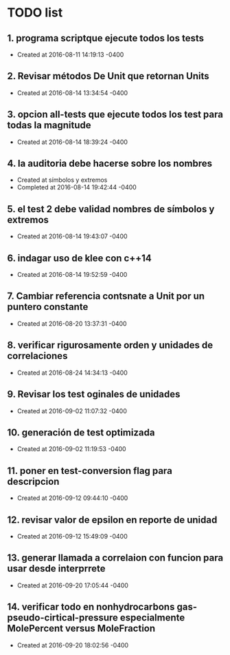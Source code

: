 # TODO list
## 1. programa scriptque ejecute todos los tests
- Created at   2016-08-11 14:19:13 -0400

## 2. Revisar métodos De Unit que retornan Units
- Created at   2016-08-14 13:34:54 -0400

## 3. opcion all-tests que ejecute todos los test para todas la magnitude
- Created at   2016-08-14 18:39:24 -0400

## 4. la auditoria debe hacerse sobre los nombres
- Created at    símbolos y extremos
- Completed at 2016-08-14 19:42:44 -0400

## 5. el test 2 debe validad nombres de símbolos y extremos
- Created at   2016-08-14 19:43:07 -0400

## 6. indagar uso de klee con c++14
- Created at   2016-08-14 19:52:59 -0400

## 7. Cambiar referencia contsnate a Unit por un puntero constante
- Created at   2016-08-20 13:37:31 -0400

## 8. verificar rigurosamente orden y unidades de correlaciones
- Created at   2016-08-24 14:34:13 -0400

## 9. Revisar los test oginales de unidades
- Created at   2016-09-02 11:07:32 -0400

## 10. generación de test optimizada
- Created at   2016-09-02 11:19:53 -0400

## 11. poner en test-conversion flag para descripcion
- Created at   2016-09-12 09:44:10 -0400

## 12. revisar valor de epsilon en reporte de unidad
- Created at   2016-09-12 15:49:09 -0400

## 13. generar llamada a correlaion con funcion para usar desde interprrete
- Created at   2016-09-20 17:05:44 -0400

## 14. verificar todo en nonhydrocarbons gas-pseudo-cirtical-pressure especialmente MolePercent versus MoleFraction
- Created at   2016-09-20 18:02:56 -0400


